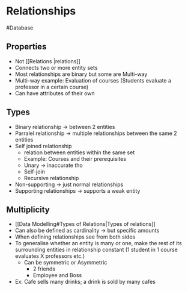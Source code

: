 # Relationships
#Database
## Properties
- Not [[Relations |relations]]
- Connects two or more entity sets
- Most relationships are binary but some are Multi-way
- Multi-way example: Evaluation of courses (Students evaluate a professor in a certain course)
- Can have attributes of their own
## Types 
- Binary relationship $\rightarrow$ between 2 entities
- Parralel relationship $\rightarrow$ multiple relationships between the same 2 entities
- Self joined relationship 
	- relation between entities within the same set
	- Example: Courses and their prerequisites
	- Unary  $\rightarrow$ inaccurate tho
	- Self-join
	- Recursive relationship
- Non-supporting $\rightarrow$ just normal relationships 
- Supporting relationships $\rightarrow$ supports a weak entity
## Multiplicity
- [[Data Modelling#Types of Relations|Types of relations]]
- Can also be defined as cardinality $\rightarrow$ but specific amounts 
- When defining relationships see from both sides 
- To generalise whether an entity is many or one, make the rest of its surrounding entities in relationship constant (1 student in 1 course evaluates X professors etc.)
  - Can be symmetric or Asymmetric 
	- 2 friends
	- Employee and Boss
- Ex: Cafe sells many drinks; a drink is sold by many cafes